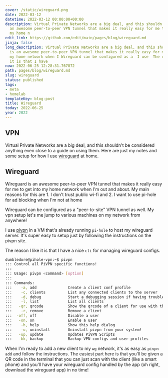 ```yaml
---
cover: /static/wireguard.png
date: 2022-03-12
datetime: 2022-03-12 00:00:00+00:00
description: Virtual Private Networks are a big deal, and this shouldn Wireguard is
  an awesome peer-to-peer VPN tunnel that makes it really easy for me to get into
  my home n
edit_link: https://github.com/edit/main/pages/blog/wireguard.md
jinja: false
long_description: Virtual Private Networks are a big deal, and this shouldn Wireguard
  is an awesome peer-to-peer VPN tunnel that makes it really easy for me to get into
  my home network when I Wireguard can be configured as a  I use  The reason I like
  it is that I have
now: 2022-06-25 12:28:31.767872
path: pages/blog/wireguard.md
slug: wireguard
status: published
tags:
- meta
- homelab
templateKey: blog-post
title: Wireguard
today: 2022-06-25
year: 2022
---
```


## VPN

Virtual Private Networks are a big deal, and this shouldn't be considered anything even close to a guide on using them.
Here are just my notes and some setup for how I use [wireguard](https://www.wireguard.com/) at home.

## Wireguard

Wireguard is an awesome peer-to-peer VPN tunnel that makes it really easy for me to get into my home network when I'm out and about.
My main reasons for this are 1. I don't trust public wi-fi and 2. I want to use pi-hole for ad blocking when I'm not at home

Wireguard can be configured as a "peer-to-site" VPN tunnel as well.
My vpn setup let's me jump to various machines on my network from anywhere!

I use [pivpn](https://pivpn.io/) in a VM that's already running `pi-hole` to host my wireguard server.
It's super easy to setup just by following the instructions on the pivpn site.

The reason I like it is that I have a nice `cli` for managing wireguard configs.

```bash
dumbledore@pihole-vpn:~$ pivpn
::: Control all PiVPN specific functions!
:::
::: Usage: pivpn <command> [option]
:::
::: Commands:
:::    -a, add              Create a client conf profile
:::    -c, clients          List any connected clients to the server
:::    -d, debug            Start a debugging session if having trouble
:::    -l, list             List all clients
:::   -qr, qrcode           Show the qrcode of a client for use with the mobile app
:::    -r, remove           Remove a client
:::  -off, off              Disable a user
:::   -on, on               Enable a user
:::    -h, help             Show this help dialog
:::    -u, uninstall        Uninstall pivpn from your system!
:::   -up, update           Updates PiVPN Scripts
:::   -bk, backup           Backup VPN configs and user profiles
```


When I'm ready to add a new client to my `wg` network, it's as easy as `pivpn add` and follow the instructions.
The easiest part here is that you'll be given a QR code in the terminal that you can just scan with the client (like a smart phone) and you'll have your wireguard config handled by the app (oh right, download the wireguard app) in no time!